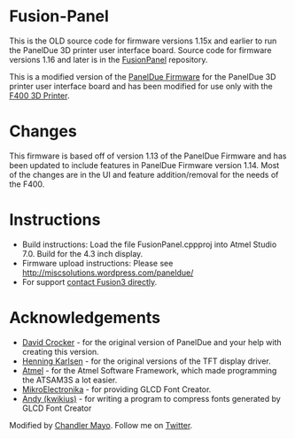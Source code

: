 # Fusion-Panel
This is the OLD source code for firmware versions 1.15x and earlier to run the PanelDue 3D printer user interface board. Source code for firmware versions 1.16 and later is in the [FusionPanel](https://github.com/chandler767/FusionPanel/) repository.

This is a modified version of the [PanelDue Firmware](https://github.com/dc42/PanelDue) for the PanelDue 3D printer user interface board and has been modified for use only with the [F400 3D Printer](http://fusion3design.com).

# Changes
This firmware is based off of version 1.13 of the PanelDue Firmware and has been updated to include features in PanelDue Firmware version 1.14. Most of the changes are in the UI and feature addition/removal for the needs of the F400.

# Instructions
* Build instructions: Load the file FusionPanel.cppproj into Atmel Studio 7.0. Build for the 4.3 inch display. 
* Firmware upload instructions: Please see http://miscsolutions.wordpress.com/paneldue/
* For support [contact Fusion3 directly](https://fusion3design.com/contact_support/).

# Acknowledgements
* [David Crocker](https://miscsolutions.wordpress.com/) - for the original version of PanelDue and your help with creating this version.
* [Henning Karlsen](http://www.henningkarlsen.com/electronics/) - for the original versions of the TFT display driver. 
* [Atmel](http://www.atmel.com/tools/SAM3S-EK2.aspx) - for the Atmel Software Framework, which made programming the ATSAM3S a lot easier. 
* [MikroElectronika](http://www.mikroe.com/glcd-font-creator/) - for providing GLCD Font Creator. 
* [Andy (kwikius)](https://github.com/kwikius) - for writing a program to compress fonts generated by GLCD Font Creator 

Modified by [Chandler Mayo](http://ChandlerMayo.com). Follow me on [Twitter](https://twitter.com/MayoChandler).
